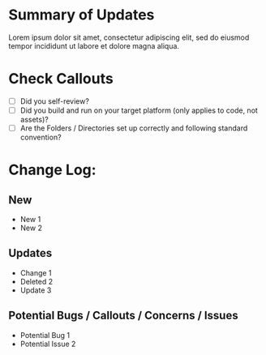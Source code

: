 # Summary of Updates
Lorem ipsum dolor sit amet, consectetur adipiscing elit, sed do eiusmod tempor incididunt ut labore et dolore magna aliqua.

# Check Callouts
- [ ] Did you self-review?
- [ ] Did you build and run on your target platform (only applies to code, not assets)?
- [ ] Are the Folders / Directories set up correctly and following standard convention?

# Change Log:
## New
- New 1
- New 2

## Updates
- Change 1
- Deleted 2
- Update 3

## Potential Bugs / Callouts / Concerns / Issues
-  Potential Bug 1
-  Potential Issue 2
